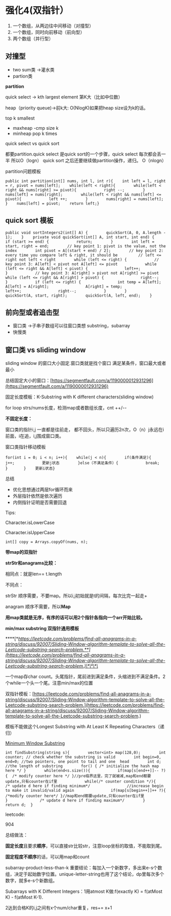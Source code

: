 # 强化4\(双指针）

1. 一个数组，从两边往中间移动（对撞型）
2. 一个数组，同时向前移动（前向型）
3. 两个数组（并行型）

## 对撞型

* two sum类 -&gt;灌水类
* partion类

**partition** 

quick select -&gt; kth largest element 第K大（比如中位数）

heap（priority queue\)-&gt;前k大: O\(NlogK\)如果把heap size设为k的话。

top k smallest

* maxheap -cmp size k
* minheap pop k times

quick select vs quick sort

都要partition.quick select 是quick sort的一个步骤，quick select 每次都会丢一半 所以O（logn） quick sort 之后还要继续做partition操作，递归。 O（nlogn）

partition问题模板

```text
public int partition(int[] nums, int l, int r){    int left = l, right = r, pivot = nums[left];    while(left < right){        while(left < right && nums[right] >= pivot){            right --;        }        nums[left] = nums[right];        while(left < right && nums[left] <= pivot){            left ++;        }        nums[right] = nums[left];    }    nums[left] = pivot;    return left;}
```

## quick sort 模板

```text
public void sortIntegers2(int[] A) {        quickSort(A, 0, A.length - 1);    }    private void quickSort(int[] A, int start, int end) {        if (start >= end) {            return;        }        int left = start, right = end;        // key point 1: pivot is the value, not the index        int pivot = A[(start + end) / 2];        // key point 2: every time you compare left & right, it should be         // left <= right not left < right        while (left <= right) {            // key point 3: A[left] < pivot not A[left] <= pivot            while (left <= right && A[left] < pivot) {                left++;            }            // key point 3: A[right] > pivot not A[right] >= pivot            while (left <= right && A[right] > pivot) {                right--;            }            if (left <= right) {                int temp = A[left];                A[left] = A[right];                A[right] = temp;                left++;                right--;            }        }        quickSort(A, start, right);        quickSort(A, left, end);    }
```

## 前向型或者追击型

* 窗口类 -&gt;子串子数组可以往窗口类想 substring，subarray
* 快慢类

## 窗口类 vs sliding window

sliding window 的窗口大小固定.窗口类就是找个窗口 满足某条件，窗口最大或者最小

总结固定大小的窗口：[https://segmentfault.com/a/1190000012931296](https://segmentfault.com/a/1190000012931296)

固定长度模板：K-Substring with K different characters\(sliding window\)

for loop strs/nums长度，检测map或者数组长度，cnt ++/--

**不固定长度：**

窗口类的指针i,j 一直都是往前走， 都不回头，所以只遍历2n次，O（n）j永远在i前面，i在追，i,j围成窗口类。

窗口类指针移动模板

```text
for(int i = 0; i < n; i++){    while(j < n){        if(条件满足){            j++;            更新j状态        }else（不满足条件）{            break;        }       }    更新i状态}
```

总结

* 优化思想通过两层for循环而来
* 外层指针依然是依次遍历
* 内侧指针证明是否需要回退

Tips:

Character.isLowerCase

Character.isUpperCase

```text
int[] copy = Arrays.copyOf(nums, n);
```

**带map的双指针**

**strStr和anagrams比较：**

相同点：就是len== t.length

不同点：

strStr 顺序需要，不要map。所以i,j初始就是t的间隔，每次比完一起走+

anagram 顺序不需要，所以**Map**

**用map类就是无序，有序的话可以用2个指针各指向一个arr开始比较。**

**min/max substring 双指针通用模板**

\*\*\*\*[**https://leetcode.com/problems/find-all-anagrams-in-a-string/discuss/92007/Sliding-Window-algorithm-template-to-solve-all-the-Leetcode-substring-search-problem.**](https://leetcode.com/problems/find-all-anagrams-in-a-string/discuss/92007/Sliding-Window-algorithm-template-to-solve-all-the-Leetcode-substring-search-problem.)\*\*\*\*

一个map存char count。头尾指针，尾前进到满足条件，头缩进到不满足条件。2个while一个头一个尾。注意min/max的位置

双指针模板：[https://leetcode.com/problems/find-all-anagrams-in-a-string/discuss/92007/Sliding-Window-algorithm-template-to-solve-all-the-Leetcode-substring-search-problem.](https://leetcode.com/problems/find-all-anagrams-in-a-string/discuss/92007/Sliding-Window-algorithm-template-to-solve-all-the-Leetcode-substring-search-problem.)

模板不能做这个Longest Substring with At Least K Repeating Characters（递归）

[Minimum Window Substring](https://leetcode.com/problems/minimum-window-substring/)

```text
int findSubstring(string s){        vector<int> map(128,0);        int counter; // check whether the substring is valid        int begin=0, end=0; //two pointers, one point to tail and one  head        int d; //the length of substring        for() { /* initialize the hash map here */ }        while(end<s.size()){            if(map[s[end++]]-- ?){  /* modify counter here */ }//pre临界这里，完了就被减,map和end都要update,只有counter在if里            while(/* counter condition */){                  /* update d here if finding minimum*/                //increase begin to make it invalid/valid again                if(map[s[begin++]]++ ?){ /*modify counter here*/ }//map和end都要update,只有counter在if里            }              /* update d here if finding maximum*/        }        return d;  }
```

leetcode:

904

总结做法：

**固定长度**且要求**顺序**，可以直接str比较str，注意loop坐标的取值，不能取到尾。

**固定程度不顺序**的话，可以用map和count

subarray-product-less-than-k 重要结论：每加入一个新数字，多出来e-s个数组，决定于起始数字位置。unique-letter-string也用了这个结论，dp里每次多个数字，就多e-s个新数组。

Subarrays with K Different Integers：1用atmost K做:f\(exactly K\) = f\(atMost K\) - f\(atMost K-1\).

2达到合格K的i,j之间有x个num/char重复，res+= x+1

